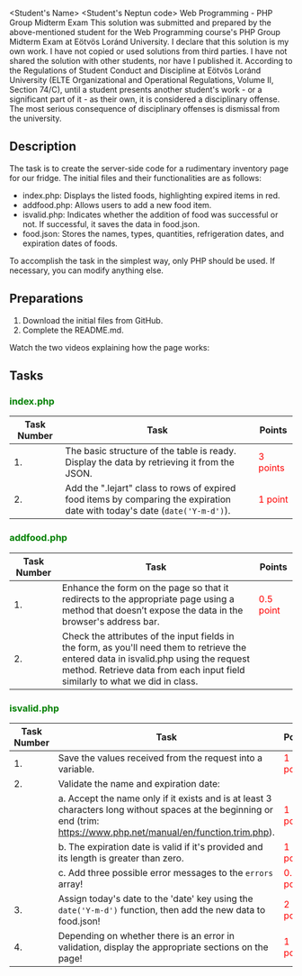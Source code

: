 <Student's Name>
<Student's Neptun code>
Web Programming - PHP Group Midterm Exam
This solution was submitted and prepared by the above-mentioned student
for the Web Programming course's PHP Group Midterm Exam at Eötvös Loránd University.
I declare that this solution is my own work. I have not copied or used solutions from third parties.
I have not shared the solution with other students, nor have I published it. According to the Regulations 
of Student Conduct and Discipline at Eötvös Loránd University (ELTE Organizational and Operational 
Regulations, Volume II, Section 74/C), until a student presents another student's work - or a significant 
part of it - as their own, it is considered a disciplinary offense. The most serious consequence of 
disciplinary offenses is dismissal from the university.

## Description
The task is to create the server-side code for a rudimentary inventory page for our fridge. The initial files and their functionalities are as follows:
- index.php: Displays the listed foods, highlighting expired items in red.
- addfood.php: Allows users to add a new food item.
- isvalid.php: Indicates whether the addition of food was successful or not. If successful, it saves the data in food.json.
- food.json: Stores the names, types, quantities, refrigeration dates, and expiration dates of foods.

To accomplish the task in the simplest way, only PHP should be used. If necessary, you can modify anything else.

## Preparations
1. Download the initial files from GitHub.
2. Complete the README.md.

Watch the two videos explaining how the page works:

## Tasks

### <span style="color:green">index.php</span>
|Task Number|Task|Points|
|----|----|----|
| 1. | The basic structure of the table is ready. Display the data by retrieving it from the JSON. | <span style="color:red"> 3 points </span>|
| 2. | Add the ".lejart" class to rows of expired food items by comparing the expiration date with today's date (`date('Y-m-d')`). | <span style="color:red"> 1 point </span>|

### <span style="color:green">addfood.php</span>
|Task Number|Task|Points|
|----|----|----|
| 1. | Enhance the form on the page so that it redirects to the appropriate page using a method that doesn’t expose the data in the browser's address bar. | <span style="color:red"> 0.5 point </span>|
| 2.| Check the attributes of the input fields in the form, as you'll need them to retrieve the entered data in isvalid.php using the request method. Retrieve data from each input field similarly to what we did in class. ||

### <span style="color:green">isvalid.php</span>
|Task Number|Task|Points|
|----|----|----|
| 1. | Save the values received from the request into a variable. | <span style="color:red"> 1 point </span>|
| 2. | Validate the name and expiration date: ||
| | a. Accept the name only if it exists and is at least 3 characters long without spaces at the beginning or end (trim: https://www.php.net/manual/en/function.trim.php).|<span style="color:red"> 1 point </span>|
|  | b. The expiration date is valid if it's provided and its length is greater than zero. |<span style="color:red"> 1 point </span>|
|  | c. Add three possible error messages to the `errors` array! |<span style="color:red"> 0.5 point </span>|
| 3. | Assign today's date to the 'date' key using the ` date('Y-m-d')` function, then add the new data to food.json! |<span style="color:red"> 2 points </span>|
|4. | Depending on whether there is an error in validation, display the appropriate sections on the page! |<span style="color:red"> 1 point </span>|

